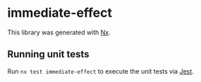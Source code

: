 # immediate-effect

This library was generated with [Nx](https://nx.dev).

## Running unit tests

Run `nx test immediate-effect` to execute the unit tests via [Jest](https://jestjs.io).
